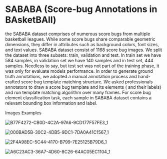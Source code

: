 # SABABA (Score-bug Annotations in BAsketBAll)
the SABABA dataset comprises of numerous score bugs from multiple basketball leagues. 
While some score bugs share comparable geometric dimensions, they differ in attributes such as background colors, font sizes, and text values. 
SABABA dataset consist of 1168 score bug images. We split the dataset into three subsets: train, validation and test. 
In train set we have 584 samples, in validation set we have 140 samples and in test set, 444 samples.
Needless to say, but test set was not part of the training phase, it was only for evaluate models performance. In order to generate ground truth annotations, we adopted a manual annotation process and hand-crafted score bug template matching
structure. We asked professionals annotators to draw a score bug template and its elements ( and their labels) and run template matching algorithm over many frames. For score
bug element classification task, each sample in SABABA dataset contains a relevant bounding box information and label.

Images Examples

![B77F4272-CB0D-4C2A-97A6-9CD177F57FE3_1](https://user-images.githubusercontent.com/23358024/223979546-6d82087e-929a-43e5-87a5-bb9527ae8ad7.png)


![000BAD5B-30C2-4DB5-9DC1-7DA0A41C1567_1](https://user-images.githubusercontent.com/23358024/223979082-2b065e43-6e56-4c24-9816-8577bfbc2027.png)


![2F4A98EC-5C44-4170-B799-7E25125B79D6_1](https://user-images.githubusercontent.com/23358024/223979103-c522b1c9-dabf-408a-ba4e-e4ab9a1b6068.png)


![A6C23AC3-36A7-4D60-8C26-64AC05EC1104_1](https://user-images.githubusercontent.com/23358024/223979186-1b9ba98a-4744-4596-9b60-be103a697665.png)
